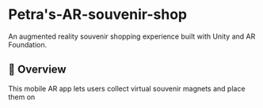 # Petra's-AR-souvenir-shop

An augmented reality souvenir shopping experience built with Unity and AR Foundation.

## 🧲 Overview

This mobile AR app lets users collect virtual souvenir magnets and place them on
